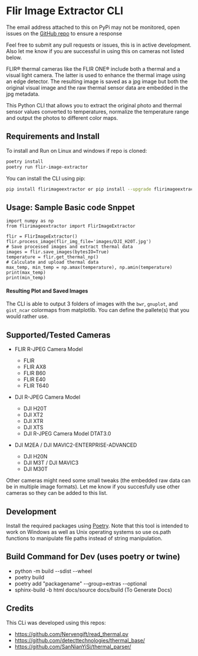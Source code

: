 # Flir Image Extractor CLI

The email address attached to this on PyPi may not be monitored, open issues on the [GitHub repo](https://github.com/nationaldronesau/FlirImageExtractor) to ensure a response

Feel free to submit any pull requests or issues, this is in active development. Also let me know if you are successful in using this on cameras not listed below.

FLIR® thermal cameras like the FLIR ONE® include both a thermal and a visual light camera.
The latter is used to enhance the thermal image using an edge detector. The resulting image is saved as a
jpg image but both the original visual image and the raw thermal sensor data are embedded in the jpg metadata.

This Python CLI that allows you to extract the original photo and thermal sensor values converted to temperatures, normalize the temperature range and output the photos to different color maps.

## Requirements and Install

To install and Run on Linux and windows if repo is cloned:

```bash
poetry install
poetry run flir-image-extractor
```

You can install the CLI using pip:

```bash
pip install flirimageextractor or pip install --upgrade flirimageextractor (windows)
```

## Usage: Sample Basic code Snppet

```
import numpy as np
from flirimageextractor import FlirImageExtractor

flir = FlirImageExtractor()
flir.process_image(flir_img_file='images/DJI_H20T.jpg')
# Save processed images and extract thermal data
images = flir.save_images(bytesIO=True)
temperature = flir.get_thermal_np()
# Calculate and upload thermal data
max_temp, min_temp = np.amax(temperature), np.amin(temperature)
print(max_temp)
print(min_temp)
```


#### Resulting Plot and Saved Images
The CLI is able to output 3 folders of images with the `bwr`, `gnuplot`, and `gist_ncar` colormaps from matplotlib. You can define the pallete(s) that you would rather use.

## Supported/Tested Cameras

- FLIR R-JPEG Camera Model
    - FLIR
    - FLIR AX8
    - FLIR B60
    - FLIR E40
    - FLIR T640

- DJI R-JPEG Camera Model
    - DJI H20T
    - DJI XT2
    - DJI XTR
    - DJI XTS
    - DJI R-JPEG Camera Model DTAT3.0

- DJI M2EA / DJI MAVIC2-ENTERPRISE-ADVANCED
    - DJI H20N
    - DJI M3T / DJI MAVIC3
    - DJI M30T

Other cameras might need some small tweaks (the embedded raw data can be in multiple image formats). Let me know if you succesfully use other cameras so they can be added to this list.

## Development
Install the required packages using [Poetry](https://python-poetry.org//). 
Note that this tool is intended to work on Windows as well as Unix operating systems so use os.path functions to manipulate file paths instead of string manipulation.

## Build Command for Dev (uses poetry or twine)
- python -m build --sdist --wheel
- poetry build
- poetry add "packagename" --group=extras --optional
- sphinx-build -b html docs/source docs/build (To Generate Docs)

## Credits

This CLi was developed using this repos:
- https://github.com/Nervengift/read_thermal.py
- https://github.com/detecttechnologies/thermal_base/
- https://github.com/SanNianYiSi/thermal_parser/
